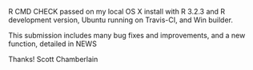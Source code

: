 R CMD CHECK passed on my local OS X install with R 3.2.3 and
R development version, Ubuntu running on Travis-CI, and Win builder.

This submission includes many bug fixes and improvements, and a new function, detailed
in NEWS

Thanks!
Scott Chamberlain
